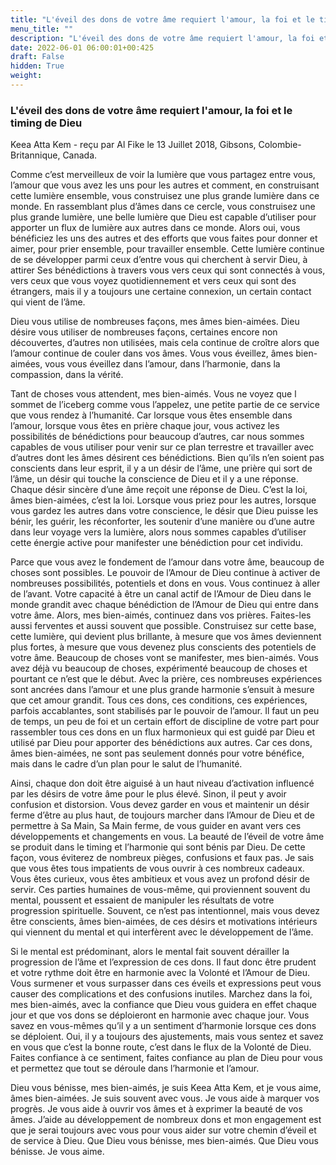 ```yaml
---
title: "L'éveil des dons de votre âme requiert l'amour, la foi et le timing de Dieu"
menu_title: ""
description: "L'éveil des dons de votre âme requiert l'amour, la foi et le timing de Dieu"
date: 2022-06-01 06:00:01+00:425
draft: False
hidden: True
weight:
---
```

### L'éveil des dons de votre âme requiert l'amour, la foi et le timing de Dieu

Keea Atta Kem - reçu par Al Fike le 13 Juillet 2018, Gibsons, Colombie-Britannique, Canada.

Comme c’est merveilleux de voir la lumière que vous partagez entre vous, l’amour que vous avez les uns pour les autres et comment, en construisant cette lumière ensemble, vous construisez une plus grande lumière dans ce monde. En rassemblant plus d’âmes dans ce cercle, vous construisez une plus grande lumière, une belle lumière que Dieu est capable d’utiliser pour apporter un flux de lumière aux autres dans ce monde. Alors oui, vous bénéficiez les uns des autres et des efforts que vous faites pour donner et aimer, pour prier ensemble, pour travailler ensemble. Cette lumière continue de se développer parmi ceux d’entre vous qui cherchent à servir Dieu, à attirer Ses bénédictions à travers vous vers ceux qui sont connectés à vous, vers ceux que vous voyez quotidiennement et vers ceux qui sont des étrangers, mais il y a toujours une certaine connexion, un certain contact qui vient de l’âme.

Dieu vous utilise de nombreuses façons, mes âmes bien-aimées. Dieu désire vous utiliser de nombreuses façons, certaines encore non découvertes, d’autres non utilisées, mais cela continue de croître alors que l’amour continue de couler dans vos âmes. Vous vous éveillez, âmes bien-aimées, vous vous éveillez dans l’amour, dans l’harmonie, dans la compassion, dans la vérité.

Tant de choses vous attendent, mes bien-aimés. Vous ne voyez que l sommet de l’iceberg comme vous l’appelez, une petite partie de ce service que vous rendez à l’humanité. Car lorsque vous êtes ensemble dans l’amour, lorsque vous êtes en prière chaque jour, vous activez les possibilités de bénédictions pour beaucoup d’autres, car nous sommes capables de vous utiliser pour venir sur ce plan terrestre et travailler avec d’autres dont les âmes désirent ces bénédictions. Bien qu’ils n’en soient pas conscients dans leur esprit, il y a un désir de l’âme, une prière qui sort de l’âme, un désir qui touche la conscience de Dieu et il y a une réponse. Chaque désir sincère d’une âme reçoit une réponse de Dieu. C’est la loi, âmes bien-aimées, c’est la loi. Lorsque vous priez pour les autres, lorsque vous gardez les autres dans votre conscience, le désir que Dieu puisse les bénir, les guérir, les réconforter, les soutenir d’une manière ou d’une autre dans leur voyage vers la lumière, alors nous sommes capables d’utiliser cette énergie active pour manifester une bénédiction pour cet individu.

Parce que vous avez le fondement de l’amour dans votre âme, beaucoup de choses sont possibles. Le pouvoir de l’Amour de Dieu continue à activer de nombreuses possibilités, potentiels et dons en vous. Vous continuez à aller de l’avant. Votre capacité à être un canal actif de l’Amour de Dieu dans le monde grandit avec chaque bénédiction de l’Amour de Dieu qui entre dans votre âme. Alors, mes bien-aimés, continuez dans vos prières. Faites-les aussi ferventes et aussi souvent que possible. Construisez sur cette base, cette lumière, qui devient plus brillante, à mesure que vos âmes deviennent plus fortes, à mesure que vous devenez plus conscients des potentiels de votre âme. Beaucoup de choses vont se manifester, mes bien-aimés. Vous avez déjà vu beaucoup de choses, expérimenté beaucoup de choses et pourtant ce n’est que le début. Avec la prière, ces nombreuses expériences sont ancrées dans l’amour et une plus grande harmonie s’ensuit à mesure que cet amour grandit. Tous ces dons, ces conditions, ces expériences, parfois accablantes, sont stabilisés par le pouvoir de l’amour. Il faut un peu de temps, un peu de foi et un certain effort de discipline de votre part pour rassembler tous ces dons en un flux harmonieux qui est guidé par Dieu et utilisé par Dieu pour apporter des bénédictions aux autres. Car ces dons, âmes bien-aimées, ne sont pas seulement donnés pour votre bénéfice, mais dans le cadre d’un plan pour le salut de l’humanité.

Ainsi, chaque don doit être aiguisé à un haut niveau d’activation influencé par les désirs de votre âme pour le plus élevé. Sinon, il peut y avoir confusion et distorsion. Vous devez garder en vous et maintenir un désir ferme d’être au plus haut, de toujours marcher dans l’Amour de Dieu et de permettre à Sa Main, Sa Main ferme, de vous guider en avant vers ces développements et changements en vous. La beauté de l’éveil de votre âme se produit dans le timing et l’harmonie qui sont bénis par Dieu. De cette façon, vous éviterez de nombreux pièges, confusions et faux pas. Je sais que vous êtes tous impatients de vous ouvrir à ces nombreux cadeaux. Vous êtes curieux, vous êtes ambitieux et vous avez un profond désir de servir. Ces parties humaines de vous-même, qui proviennent souvent du mental, poussent et essaient de manipuler les résultats de votre progression spirituelle. Souvent, ce n’est pas intentionnel, mais vous devez être conscients, âmes bien-aimées, de ces désirs et motivations intérieurs qui viennent du mental et qui interfèrent avec le développement de l’âme.

Si le mental est prédominant, alors le mental fait souvent dérailler la progression de l’âme et l’expression de ces dons. Il faut donc être prudent et votre rythme doit être en harmonie avec la Volonté et l’Amour de Dieu. Vous surmener et vous surpasser dans ces éveils et expressions peut vous causer des complications et des confusions inutiles. Marchez dans la foi, mes bien-aimés, avec la confiance que Dieu vous guidera en effet chaque jour et que vos dons se déploieront en harmonie avec chaque jour. Vous savez en vous-mêmes qu’il y a un sentiment d’harmonie lorsque ces dons se déploient. Oui, il y a toujours des ajustements, mais vous sentez et savez en vous que c’est la bonne route, c’est dans le flux de la Volonté de Dieu. Faites confiance à ce sentiment, faites confiance au plan de Dieu pour vous et permettez que tout se déroule dans l’harmonie et l’amour.

Dieu vous bénisse, mes bien-aimés, je suis Keea Atta Kem, et je vous aime, âmes bien-aimées. Je suis souvent avec vous. Je vous aide à marquer vos progrès. Je vous aide à ouvrir vos âmes et à exprimer la beauté de vos âmes. J’aide au développement de nombreux dons et mon engagement est que je serai toujours avec vous pour vous aider sur votre chemin d’éveil et de service à Dieu. Que Dieu vous bénisse, mes bien-aimés. Que Dieu vous bénisse. Je vous aime.
